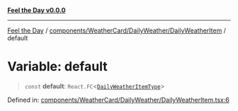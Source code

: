 [**Feel the Day v0.0.0**](../../../../../README.md)

***

[Feel the Day](../../../../../README.md) / [components/WeatherCard/DailyWeather/DailyWeatherItem](../README.md) / default

# Variable: default

> `const` **default**: `React.FC`\<[`DailyWeatherItemType`](../../types/dailyWeather/interfaces/DailyWeatherItemType.md)\>

Defined in: [components/WeatherCard/DailyWeather/DailyWeatherItem.tsx:6](https://github.com/HyeinKang/feel-the-day/blob/8289c79f2741a9407fd7ce6a81056ae02e4eeed7/src/components/WeatherCard/DailyWeather/DailyWeatherItem.tsx#L6)
